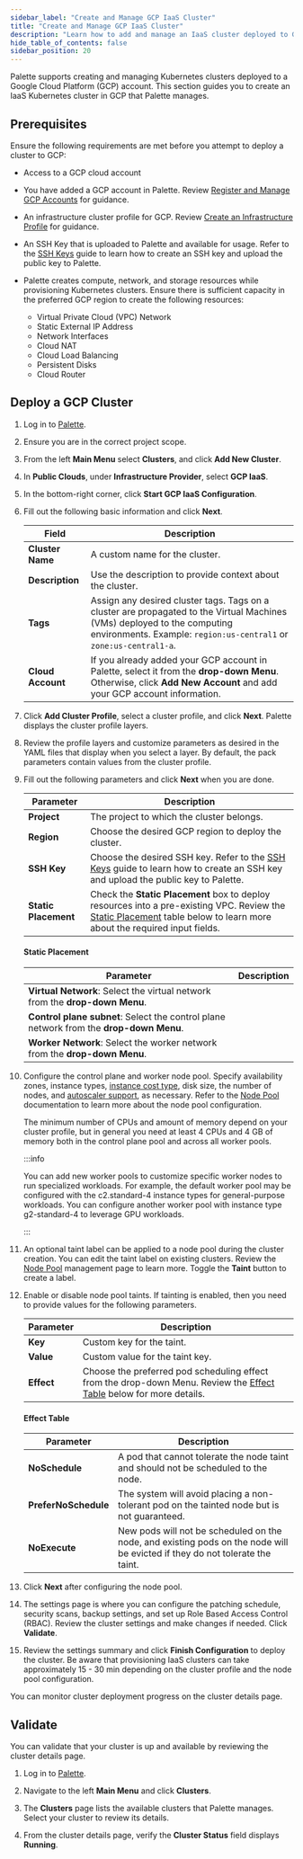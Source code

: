 ```yaml
---
sidebar_label: "Create and Manage GCP IaaS Cluster"
title: "Create and Manage GCP IaaS Cluster"
description: "Learn how to add and manage an IaaS cluster deployed to GCP."
hide_table_of_contents: false
sidebar_position: 20
---
```


Palette supports creating and managing Kubernetes clusters deployed to a Google Cloud Platform (GCP) account. This
section guides you to create an IaaS Kubernetes cluster in GCP that Palette manages.

## Prerequisites

Ensure the following requirements are met before you attempt to deploy a cluster to GCP:

- Access to a GCP cloud account

- You have added a GCP account in Palette. Review
  [Register and Manage GCP Accounts](/clusters/public-cloud/gcp/add-gcp-accounts) for guidance.

- An infrastructure cluster profile for GCP. Review
  [Create an Infrastructure Profile](../../../profiles/cluster-profiles/create-cluster-profiles/create-infrastructure-profile.md)
  for guidance.

- An SSH Key that is uploaded to Palette and available for usage. Refer to the
  [SSH Keys](../../cluster-management/ssh/ssh-keys.md) guide to learn how to create an SSH key and upload the public key
  to Palette.

- Palette creates compute, network, and storage resources while provisioning Kubernetes clusters. Ensure there is
  sufficient capacity in the preferred GCP region to create the following resources:
  - Virtual Private Cloud (VPC) Network
  - Static External IP Address
  - Network Interfaces
  - Cloud NAT
  - Cloud Load Balancing
  - Persistent Disks
  - Cloud Router

## Deploy a GCP Cluster

1. Log in to [Palette](https://console.spectrocloud.com).

2. Ensure you are in the correct project scope.

3. From the left **Main Menu** select **Clusters**, and click **Add New Cluster**.

4. In **Public Clouds**, under **Infrastructure Provider**, select **GCP IaaS**.

5. In the bottom-right corner, click **Start GCP IaaS Configuration**.

6. Fill out the following basic information and click **Next**.

   | **Field**         | **Description**                                                                                                                                                                                |
   | ----------------- | ---------------------------------------------------------------------------------------------------------------------------------------------------------------------------------------------- |
   | **Cluster Name**  | A custom name for the cluster.                                                                                                                                                                 |
   | **Description**   | Use the description to provide context about the cluster.                                                                                                                                      |
   | **Tags**          | Assign any desired cluster tags. Tags on a cluster are propagated to the Virtual Machines (VMs) deployed to the computing environments. Example: `region:us-central1` or `zone:us-central1-a`. |
   | **Cloud Account** | If you already added your GCP account in Palette, select it from the **drop-down Menu**. Otherwise, click **Add New Account** and add your GCP account information.                            |

7. Click **Add Cluster Profile**, select a cluster profile, and click **Next**. Palette displays the cluster profile
   layers.

8. Review the profile layers and customize parameters as desired in the YAML files that display when you select a layer.
   By default, the pack parameters contain values from the cluster profile.

9. Fill out the following parameters and click **Next** when you are done.

   | **Parameter**        | **Description**                                                                                                                                                                             |
   | -------------------- | ------------------------------------------------------------------------------------------------------------------------------------------------------------------------------------------- |
   | **Project**          | The project to which the cluster belongs.                                                                                                                                                   |
   | **Region**           | Choose the desired GCP region to deploy the cluster.                                                                                                                                        |
   | **SSH Key**          | Choose the desired SSH key. Refer to the [SSH Keys](../../cluster-management/ssh/ssh-keys.md) guide to learn how to create an SSH key and upload the public key to Palette.                 |
   | **Static Placement** | Check the **Static Placement** box to deploy resources into a pre-existing VPC. Review the [Static Placement](#static-placement) table below to learn more about the required input fields. |

   #### Static Placement

   | **Parameter**                                                                           | **Description** |
   | --------------------------------------------------------------------------------------- | --------------- |
   | **Virtual Network**: Select the virtual network from the **drop-down Menu**.            |
   | **Control plane subnet**: Select the control plane network from the **drop-down Menu**. |
   | **Worker Network**: Select the worker network from the **drop-down Menu**.              |

10. Configure the control plane and worker node pool. Specify availability zones, instance types,
    [instance cost type](architecture.md#spot-instances), disk size, the number of nodes, and [autoscaler support](https://github.com/kubernetes/autoscaler/blob/master/cluster-autoscaler/cloudprovider/clusterapi/README.md), as necessary. 
    Refer to the [Node Pool](../../cluster-management/node-pool.md) documentation to learn more about the node pool
    configuration.
    
    The minimum number of CPUs and amount of memory depend on your cluster
    profile, but in general you need at least 4 CPUs and 4 GB of memory both in the control plane pool and across all
    worker pools.

    :::info

    You can add new worker pools to customize specific worker nodes to run specialized workloads. For example, the
    default worker pool may be configured with the c2.standard-4 instance types for general-purpose workloads. You can
    configure another worker pool with instance type g2-standard-4 to leverage GPU workloads.

    :::

11. An optional taint label can be applied to a node pool during the cluster creation. You can edit the taint label on
    existing clusters. Review the [Node Pool](../../cluster-management/node-pool.md) management page to learn more.
    Toggle the **Taint** button to create a label.

12. Enable or disable node pool taints. If tainting is enabled, then you need to provide values for the following
    parameters.

    | **Parameter** | **Description**                                                                                                                      |
    | ------------- | ------------------------------------------------------------------------------------------------------------------------------------ |
    | **Key**       | Custom key for the taint.                                                                                                            |
    | **Value**     | Custom value for the taint key.                                                                                                      |
    | **Effect**    | Choose the preferred pod scheduling effect from the drop-down Menu. Review the [Effect Table](#effect-table) below for more details. |

    #### Effect Table

    | **Parameter**        | **Description**                                                                                                              |
    | -------------------- | ---------------------------------------------------------------------------------------------------------------------------- |
    | **NoSchedule**       | A pod that cannot tolerate the node taint and should not be scheduled to the node.                                           |
    | **PreferNoSchedule** | The system will avoid placing a non-tolerant pod on the tainted node but is not guaranteed.                                  |
    | **NoExecute**        | New pods will not be scheduled on the node, and existing pods on the node will be evicted if they do not tolerate the taint. |

13. Click **Next** after configuring the node pool.

14. The settings page is where you can configure the patching schedule, security scans, backup settings, and set up Role
    Based Access Control (RBAC). Review the cluster settings and make changes if needed. Click **Validate**.

15. Review the settings summary and click **Finish Configuration** to deploy the cluster. Be aware that provisioning
    IaaS clusters can take approximately 15 - 30 min depending on the cluster profile and the node pool configuration.

You can monitor cluster deployment progress on the cluster details page.

## Validate

You can validate that your cluster is up and available by reviewing the cluster details page.

1. Log in to [Palette](https://console.spectrocloud.com).

2. Navigate to the left **Main Menu** and click **Clusters**.

3. The **Clusters** page lists the available clusters that Palette manages. Select your cluster to review its details.

4. From the cluster details page, verify the **Cluster Status** field displays **Running**.
